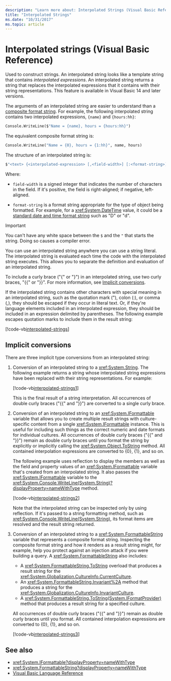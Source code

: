 ```yaml
---
description: "Learn more about: Interpolated Strings (Visual Basic Reference)"
title: "Interpolated Strings"
ms.date: "10/31/2017"
ms.topic: article
---
```

# Interpolated strings (Visual Basic Reference)

Used to construct strings. An interpolated string looks like a template string that contains *interpolated expressions*. An interpolated string returns a string that replaces the interpolated expressions that it contains with their string representations. This feature is available in Visual Basic 14 and later versions.

The arguments of an interpolated string are easier to understand than a [composite format string](../../../../standard/base-types/composite-formatting.md#composite-format-string). For example, the following interpolated string contains two interpolated expressions, `{name}` and `{hours:hh}`:

```vb
Console.WriteLine($"Name = {name}, hours = {hours:hh}")
```

The equivalent composite format string is:

```vb
Console.WriteLine("Name = {0}, hours = {1:hh}", name, hours)
```

The structure of an interpolated string is:

```vb
$"<text> {<interpolated-expression> [,<field-width>] [:<format-string>] } <text> ..."
```

Where:

- `field-width` is a signed integer that indicates the number of characters in the field. If it's positive, the field is right-aligned; if negative, left-aligned.

- `format-string` is a format string appropriate for the type of object being formatted. For example, for a <xref:System.DateTime> value, it could be a [standard date and time format string](../../../../standard/base-types/standard-date-and-time-format-strings.md) such as "D" or "d".

> [!IMPORTANT]
> You can't have any white space between the `$` and the `"` that starts the string. Doing so causes a compiler error.

You can use an interpolated string anywhere you can use a string literal. The interpolated string is evaluated each time the code with the interpolated string executes. This allows you to separate the definition and evaluation of an interpolated string.

To include a curly brace ("{" or "}") in an interpolated string, use two curly braces, "{{" or "}}". For more information, see [Implicit conversions](#implicit-conversions).

If the interpolated string contains other characters with special meaning in an interpolated string, such as the quotation mark ("), colon (:), or comma (,), they should be escaped if they occur in literal text. Or, if they're language elements included in an interpolated expression, they should be included in an expression delimited by parentheses. The following example escapes quotation marks to include them in the result string:

[!code-vb[interpolated-strings](../../../../../samples/snippets/visualbasic/programming-guide/language-features/strings/interpolated-strings4.vb)]

## Implicit conversions

There are three implicit type conversions from an interpolated string:

1. Conversion of an interpolated string to a <xref:System.String>. The following example returns a string whose interpolated string expressions have been replaced with their string representations. For example:

   [!code-vb[interpolated-strings1](../../../../../samples/snippets/visualbasic/programming-guide/language-features/strings/interpolated-strings1.vb)]

   This is the final result of a string interpretation. All occurrences of double curly braces ("{{" and "}}") are converted to a single curly brace.

2. Conversion of an interpolated string to an <xref:System.IFormattable> variable that allows you to create multiple result strings with culture-specific content from a single <xref:System.IFormattable> instance. This is useful for including such things as the correct numeric and date formats for individual cultures. All occurrences of double curly braces ("{{" and "}}") remain as double curly braces until you format the string by explicitly or implicitly calling the <xref:System.Object.ToString> method. All contained interpolation expressions are converted to {0}, {1}, and so on.

   The following example uses reflection to display the members as well as the field and property values of an <xref:System.IFormattable> variable that's created from an interpolated string. It also passes the <xref:System.IFormattable> variable to the <xref:System.Console.WriteLine(System.String)?displayProperty=nameWithType> method.

   [!code-vb[interpolated-strings2](../../../../../samples/snippets/visualbasic/programming-guide/language-features/strings/interpolated-strings2.vb)]

   Note that the interpolated string can be inspected only by using reflection. If it's passed to a string formatting method, such as <xref:System.Console.WriteLine(System.String)>, its format items are resolved and the result string returned.

3. Conversion of an interpolated string to a <xref:System.FormattableString> variable that represents a composite format string. Inspecting the composite format string and how it renders as a result string might, for example, help you protect against an injection attack if you were building a query. A <xref:System.FormattableString> also includes:

      - A <xref:System.FormattableString.ToString> overload that produces a result string for the <xref:System.Globalization.CultureInfo.CurrentCulture>.
      - An <xref:System.FormattableString.Invariant%2A> method that produces a string for the <xref:System.Globalization.CultureInfo.InvariantCulture>.
      - A <xref:System.FormattableString.ToString(System.IFormatProvider)> method that produces a result string for a specified culture.

    All occurrences of double curly braces ("{{" and "}}") remain as double curly braces until you format. All contained interpolation expressions are converted to {0}, {1}, and so on.

   [!code-vb[interpolated-strings3](../../../../../samples/snippets/visualbasic/programming-guide/language-features/strings/interpolated-strings3.vb)]

## See also

- <xref:System.IFormattable?displayProperty=nameWithType>
- <xref:System.FormattableString?displayProperty=nameWithType>
- [Visual Basic Language Reference](index.md)
